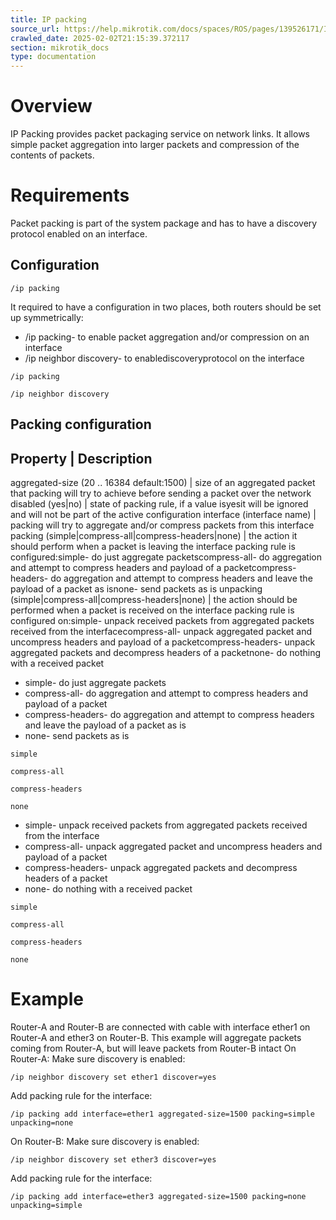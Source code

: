 ```yaml
---
title: IP packing
source_url: https://help.mikrotik.com/docs/spaces/ROS/pages/139526171/IP+packing,
crawled_date: 2025-02-02T21:15:39.372117
section: mikrotik_docs
type: documentation
---
```


# Overview
IP Packing provides packet packaging service on network links. It allows simple packet aggregation into larger packets and compression of the contents of packets.
# Requirements
Packet packing is part of the system package and has to have a discovery protocol enabled on an interface.
## Configuration
```
/ip packing
```
It required to have a configuration in two places, both routers should be set up symmetrically:
* /ip packing- to enable packet aggregation and/or compression on an interface
* /ip neighbor discovery- to enablediscoveryprotocol on the interface
```
/ip packing
```
```
/ip neighbor discovery
```
## Packing configuration
Property | Description
----------------------
aggregated-size (20 .. 16384 default:1500) | size of an aggregated packet that packing will try to achieve before sending a packet over the network
disabled (yes|no) | state of packing rule, if a value isyesit will be ignored and will not be part of the active configuration
interface (interface name) | packing will try to aggregate and/or compress packets from this interface
packing (simple|compress-all|compress-headers|none) | the action it should perform when a packet is leaving the interface packing rule is configured:simple- do just aggregate packetscompress-all- do aggregation and attempt to compress headers and payload of a packetcompress-headers- do aggregation and attempt to compress headers and leave the payload of a packet as isnone- send packets as is
unpacking (simple|compress-all|compress-headers|none) | the action should be performed when a packet is received on the interface packing rule is configured on:simple- unpack received packets from aggregated packets received from the interfacecompress-all- unpack aggregated packet and uncompress headers and payload of a packetcompress-headers- unpack aggregated packets and decompress headers of a packetnone- do nothing with a received packet
* simple- do just aggregate packets
* compress-all- do aggregation and attempt to compress headers and payload of a packet
* compress-headers- do aggregation and attempt to compress headers and leave the payload of a packet as is
* none- send packets as is
```
simple
```
```
compress-all
```
```
compress-headers
```
```
none
```
* simple- unpack received packets from aggregated packets received from the interface
* compress-all- unpack aggregated packet and uncompress headers and payload of a packet
* compress-headers- unpack aggregated packets and decompress headers of a packet
* none- do nothing with a received packet
```
simple
```
```
compress-all
```
```
compress-headers
```
```
none
```
# Example
Router-A and Router-B are connected with cable with interface ether1 on Router-A and ether3 on Router-B. This example will aggregate packets coming from Router-A, but will leave packets from Router-B intact On Router-A:
Make sure discovery is enabled:
```
/ip neighbor discovery set ether1 discover=yes
```
Add packing rule for the interface:
```
/ip packing add interface=ether1 aggregated-size=1500 packing=simple unpacking=none
```
On Router-B:
Make sure discovery is enabled:
```
/ip neighbor discovery set ether3 discover=yes
```
Add packing rule for the interface:
```
/ip packing add interface=ether3 aggregated-size=1500 packing=none unpacking=simple
```